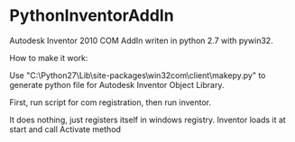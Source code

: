 # PythonInventorAddIn

Autodesk Inventor 2010 COM AddIn writen in python 2.7 with pywin32.

How to make it work:

Use "C:\Python27\Lib\site-packages\win32com\client\makepy.py" to generate python file for Autodesk Inventor Object Library.

First, run script for com registration, then run inventor.

It does nothing, just registers itself in windows registry.
Inventor loads it at start and call Activate method

